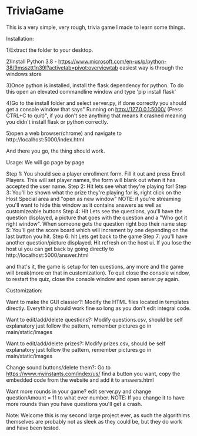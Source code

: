 # TriviaGame
This is a very simple, very rough, trivia game I made to learn some things.


Installation:

1)Extract the folder to your desktop. 

2)Install Python 3.8 - https://www.microsoft.com/en-us/p/python-38/9mssztt1n39l?activetab=pivot:overviewtab easiest way is through the windows store

3)Once python is installed, install the flask dependency for python. To do this open an elevated commandline window and type 'pip install flask'

4)Go to the install folder and select server.py, if done correctly you should get a console window that says" Running on http://127.0.0.1:5000/ (Press CTRL+C to quit)", if you don't see anything that means it crashed meaning you didn't install flask or python correctly.

5)open a web browser(chrome) and navigate to http://localhost:5000/index.html

And there you go, the thing should work.




Usage: We will go page by page

Step 1: You should see a player enrollment form. Fill it out and press Enroll Players. This will set player names, the form will blank out when it has accepted the user name.
Step 2: Hit lets see what they're playing for!
Step 3: You'll be shown what the prize they're playing for is, right click on the Host Special area and "open as new window" NOTE: if you're streaming you'll want to hide this window as it contains answers as well as customizeable buttons
Step 4: Hit Lets see the questions, you'll have the question displayed, a picture that goes with the question and a "Who got it right window". When someone gets the question right bop their name
step 5: You'll get the score board which will increment by one depending on the last button you hit. 
Step 6: hit Lets get back to the game
Step 7: you'll have another question/picture displayed. Hit refresh on the host ui. If you lose the host ui you can get back by going directly to http://localhost:5000/answer.html

and that's it, the game is setup for ten questions, any more and the game will break(more on that in customization). To quit close the console window, to restart the quiz, close the console window and open server.py again. 



Customization:

Want to make the GUI classier?: Modify the HTML files located in templates directly. Everything should work fine so long as you don't edit integral code.

Want to edit/add/delete questions?: Modify questions.csv, should be self explanatory just follow the pattern, remember pictures go in main/static/images

Want to edit/add/delete prizes?: Modify prizes.csv, should be self explanatory just follow the pattern, remember pictures go in main/static/images

Change sound buttons/delete them?: Go to https://www.myinstants.com/index/us/ find a button you want, copy the embedded code from the website and add it to answers.html

Want more rounds in your game? edit server.py and change questionAmount = 11 to what ever number. NOTE: If you change it to have more rounds than you have questions you'll get a crash.


Note:
Welcome this is my second large project ever, as such the algorithims themselves are probably not as sleek as they could be, but they do work and have been tested.
